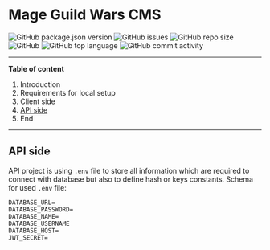 # Mage Guild Wars CMS
![GitHub package.json version](https://img.shields.io/github/package-json/v/jakubwilk/mageguildwars-system?style=for-the-badge) ![GitHub issues](https://img.shields.io/github/issues/jakubwilk/mageguildwars-system?style=for-the-badge) ![GitHub repo size](https://img.shields.io/github/repo-size/jakubwilk/mageguildwars-system?style=for-the-badge) ![GitHub](https://img.shields.io/github/license/jakubwilk/mageguildwars-system?style=for-the-badge) ![GitHub top language](https://img.shields.io/github/languages/top/jakubwilk/mageguildwars-system?style=for-the-badge) ![GitHub commit activity](https://img.shields.io/github/commit-activity/w/jakubwilk/mageguildwars-system?style=for-the-badge)
___
**Table of content**
1. Introduction
2. Requirements for local setup
3. Client side
4. [API side](#api-side)
5. End
___
## API side
API project is using `.env` file to store all information which are required to connect with database but also to define hash or keys constants. Schema for used `.env` file:
```
DATABASE_URL=
DATABASE_PASSWORD=
DATABASE_NAME=
DATABASE_USERNAME
DATABASE_HOST=
JWT_SECRET=
```